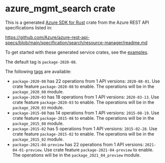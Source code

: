 # azure_mgmt_search crate

This is a generated [Azure SDK for Rust](https://github.com/Azure/azure-sdk-for-rust) crate from the Azure REST API specifications listed in:

https://github.com/Azure/azure-rest-api-specs/blob/main/specification/search/resource-manager/readme.md

To get started with these generated service crates, see the [examples](https://github.com/Azure/azure-sdk-for-rust/blob/main/services/README.md#examples).

The default tag is `package-2020-08`.

The following [tags](https://github.com/Azure/azure-sdk-for-rust/blob/main/services/tags.md) are available:

- `package-2020-08` has 22 operations from 1 API versions: `2020-08-01`. Use crate feature `package-2020-08` to enable. The operations will be in the `package_2020_08` module.
- `package-2020-03` has 18 operations from 1 API versions: `2020-03-13`. Use crate feature `package-2020-03` to enable. The operations will be in the `package_2020_03` module.
- `package-2015-08` has 14 operations from 1 API versions: `2015-08-19`. Use crate feature `package-2015-08` to enable. The operations will be in the `package_2015_08` module.
- `package-2015-02` has 5 operations from 1 API versions: `2015-02-28`. Use crate feature `package-2015-02` to enable. The operations will be in the `package_2015_02` module.
- `package-2021-04-preview` has 22 operations from 1 API versions: `2021-04-01-preview`. Use crate feature `package-2021-04-preview` to enable. The operations will be in the `package_2021_04_preview` module.